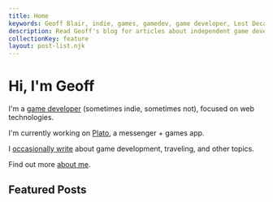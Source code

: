 ```yaml
---
title: Home
keywords: Geoff Blair, indie, games, gamedev, game developer, Lost Decade Games, LDG, blog
description: Read Geoff's blog for articles about independent game development, running a small business, his travels, and interests.
collectionKey: feature
layout: post-list.njk
---
```


# Hi, I'm Geoff

I'm a [game developer](/games/) (sometimes indie, sometimes not), focused on web technologies.

I'm currently working on [Plato](https://www.platoapp.com), a messenger + games app.

I [occasionally write](/blog/) about game development, traveling, and other topics.

Find out more [about me](/about/).

## Featured Posts
